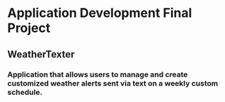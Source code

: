# Application Development Final Project

## WeatherTexter

### Application that allows users to manage and create customized weather alerts sent via text on a weekly custom schedule.
